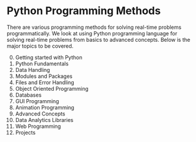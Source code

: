 # Python Programming Methods

There are various programming methods for solving real-time problems programmatically. We look at using Python programming language for solving real-time problems from basics to advanced concepts. Below is the major topics to be covered.

0. Getting started with Python
1. Python Fundamentals
2. Data Handling
3. Modules and Packages
4. Files and Error Handling
5. Object Oriented Programming
6. Databases
7. GUI Programming
8. Animation Programming
9. Advanced Concepts
10. Data Analytics Libraries
11. Web Programming
12. Projects
